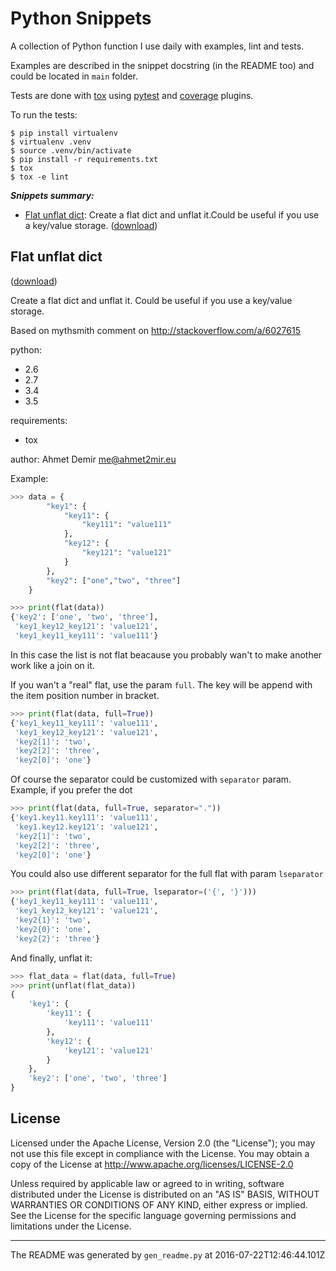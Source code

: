 
# Python Snippets

A collection of Python function I use daily with examples, lint and tests.

Examples are described in the snippet docstring (in the README too) and could be located in `main` folder.

Tests are done with [tox](http://tox.testrun.org/) using [pytest](http://pytest.org/latest/) and [coverage](https://github.com/pytest-dev/pytest-cov) plugins.

To run the tests:

    $ pip install virtualenv
    $ virtualenv .venv
    $ source .venv/bin/activate
    $ pip install -r requirements.txt
    $ tox
    $ tox -e lint

_**Snippets summary:**_

* [Flat unflat dict](#flat-unflat-dict): Create a flat dict and unflat it.Could be useful if you use a key/value storage. ([download](https://raw.githubusercontent.com/ahmet2mir/python-snippets/master/snippets/flat_unflat_dict.py))

## Flat unflat dict
([download](https://raw.githubusercontent.com/ahmet2mir/python-snippets/master/snippets/flat_unflat_dict.py))

Create a flat dict and unflat it.
Could be useful if you use a key/value storage.

Based on mythsmith comment on http://stackoverflow.com/a/6027615

python:

- 2.6
- 2.7
- 3.4
- 3.5

requirements:

- tox

author: Ahmet Demir <me@ahmet2mir.eu>

Example:
    
```python
>>> data = {
        "key1": {
            "key11": {
                "key111": "value111"
            },
            "key12": {
                "key121": "value121"
            }
        },
        "key2": ["one","two", "three"]
    }

>>> print(flat(data))
{'key2': ['one', 'two', 'three'],
 'key1_key12_key121': 'value121',
 'key1_key11_key111': 'value111'}
```

In this case the list is not flat beacause you probably
wan't to make another work like a join on it.

If you wan't a "real" flat, use the param `full`.
The key will be append with the item position number in bracket.

```python
>>> print(flat(data, full=True))
{'key1_key11_key111': 'value111',
 'key1_key12_key121': 'value121',
 'key2[1]': 'two',
 'key2[2]': 'three',
 'key2[0]': 'one'}
```

Of course the separator could be customized with `separator` param.
Example, if you prefer the dot

```python
>>> print(flat(data, full=True, separator="."))
{'key1.key11.key111': 'value111',
 'key1.key12.key121': 'value121',
 'key2[1]': 'two',
 'key2[2]': 'three',
 'key2[0]': 'one'}
```

You could also use different separator for the full flat
with param `lseparator`

```python
>>> print(flat(data, full=True, lseparator=('{', '}')))
{'key1_key11_key111': 'value111',
 'key1_key12_key121': 'value121',
 'key2{1}': 'two',
 'key2{0}': 'one',
 'key2{2}': 'three'}
```

And finally, unflat it:

```python
>>> flat_data = flat(data, full=True)
>>> print(unflat(flat_data))
{
    'key1': {
        'key11': {
            'key111': 'value111'
        },
        'key12': {
            'key121': 'value121'
        }
    },
    'key2': ['one', 'two', 'three']
}
```


## License

Licensed under the Apache License, Version 2.0 (the "License"); you may
not use this file except in compliance with the License. You may obtain
a copy of the License at http://www.apache.org/licenses/LICENSE-2.0

Unless required by applicable law or agreed to in writing, software
distributed under the License is distributed on an "AS IS" BASIS, WITHOUT
WARRANTIES OR CONDITIONS OF ANY KIND, either express or implied. See the
License for the specific language governing permissions and limitations
under the License.

---

The README was generated by `gen_readme.py` at 2016-07-22T12:46:44.101Z
